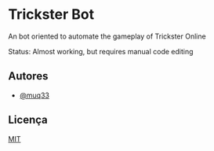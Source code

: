 
# Trickster Bot

An bot oriented to automate the gameplay of Trickster Online

Status: Almost working, but requires manual code editing





## Autores

- [@muq33](https://github.com/muq33)


## Licença

[MIT](https://choosealicense.com/licenses/mit/)


